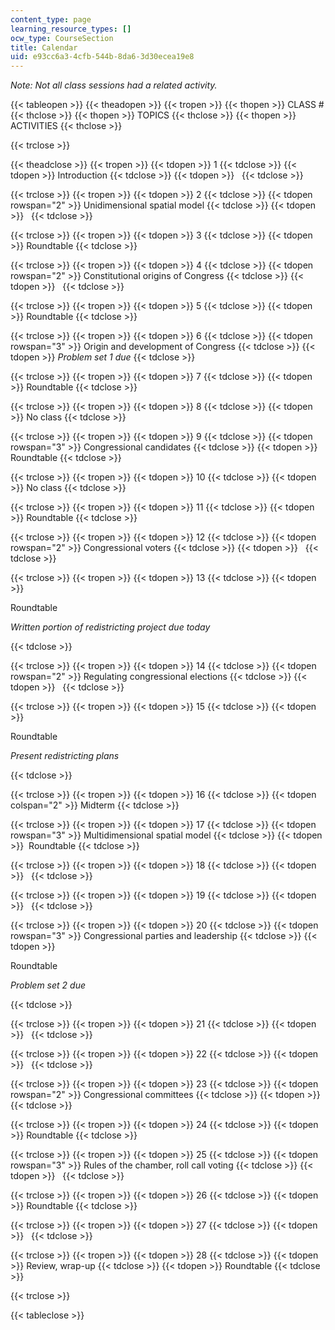 ```yaml
---
content_type: page
learning_resource_types: []
ocw_type: CourseSection
title: Calendar
uid: e93cc6a3-4cfb-544b-8da6-3d30ecea19e8
---
```


_Note: Not all class sessions had a related activity._

{{< tableopen >}}
{{< theadopen >}}
{{< tropen >}}
{{< thopen >}}
CLASS #
{{< thclose >}}
{{< thopen >}}
TOPICS
{{< thclose >}}
{{< thopen >}}
ACTIVITIES
{{< thclose >}}

{{< trclose >}}

{{< theadclose >}}
{{< tropen >}}
{{< tdopen >}}
1
{{< tdclose >}}
{{< tdopen >}}
Introduction
{{< tdclose >}}
{{< tdopen >}}
 
{{< tdclose >}}

{{< trclose >}}
{{< tropen >}}
{{< tdopen >}}
2
{{< tdclose >}}
{{< tdopen rowspan="2" >}}
Unidimensional spatial model
{{< tdclose >}}
{{< tdopen >}}
 
{{< tdclose >}}

{{< trclose >}}
{{< tropen >}}
{{< tdopen >}}
3
{{< tdclose >}}
{{< tdopen >}}
Roundtable
{{< tdclose >}}

{{< trclose >}}
{{< tropen >}}
{{< tdopen >}}
4
{{< tdclose >}}
{{< tdopen rowspan="2" >}}
Constitutional origins of Congress
{{< tdclose >}}
{{< tdopen >}}
 
{{< tdclose >}}

{{< trclose >}}
{{< tropen >}}
{{< tdopen >}}
5
{{< tdclose >}}
{{< tdopen >}}
Roundtable
{{< tdclose >}}

{{< trclose >}}
{{< tropen >}}
{{< tdopen >}}
6
{{< tdclose >}}
{{< tdopen rowspan="3" >}}
Origin and development of Congress
{{< tdclose >}}
{{< tdopen >}}
_Problem set 1 due_
{{< tdclose >}}

{{< trclose >}}
{{< tropen >}}
{{< tdopen >}}
7
{{< tdclose >}}
{{< tdopen >}}
Roundtable
{{< tdclose >}}

{{< trclose >}}
{{< tropen >}}
{{< tdopen >}}
8
{{< tdclose >}}
{{< tdopen >}}
No class
{{< tdclose >}}

{{< trclose >}}
{{< tropen >}}
{{< tdopen >}}
9
{{< tdclose >}}
{{< tdopen rowspan="3" >}}
Congressional candidates
{{< tdclose >}}
{{< tdopen >}}
Roundtable
{{< tdclose >}}

{{< trclose >}}
{{< tropen >}}
{{< tdopen >}}
10
{{< tdclose >}}
{{< tdopen >}}
No class
{{< tdclose >}}

{{< trclose >}}
{{< tropen >}}
{{< tdopen >}}
11
{{< tdclose >}}
{{< tdopen >}}
Roundtable
{{< tdclose >}}

{{< trclose >}}
{{< tropen >}}
{{< tdopen >}}
12
{{< tdclose >}}
{{< tdopen rowspan="2" >}}
Congressional voters
{{< tdclose >}}
{{< tdopen >}}
 
{{< tdclose >}}

{{< trclose >}}
{{< tropen >}}
{{< tdopen >}}
13
{{< tdclose >}}
{{< tdopen >}}


Roundtable

_Written portion of redistricting project due today_


{{< tdclose >}}

{{< trclose >}}
{{< tropen >}}
{{< tdopen >}}
14
{{< tdclose >}}
{{< tdopen rowspan="2" >}}
Regulating congressional elections
{{< tdclose >}}
{{< tdopen >}}
 
{{< tdclose >}}

{{< trclose >}}
{{< tropen >}}
{{< tdopen >}}
15
{{< tdclose >}}
{{< tdopen >}}


Roundtable

_Present redistricting plans_


{{< tdclose >}}

{{< trclose >}}
{{< tropen >}}
{{< tdopen >}}
16
{{< tdclose >}}
{{< tdopen colspan="2" >}}
Midterm
{{< tdclose >}}

{{< trclose >}}
{{< tropen >}}
{{< tdopen >}}
17
{{< tdclose >}}
{{< tdopen rowspan="3" >}}
Multidimensional spatial model
{{< tdclose >}}
{{< tdopen >}}
 Roundtable
{{< tdclose >}}

{{< trclose >}}
{{< tropen >}}
{{< tdopen >}}
18
{{< tdclose >}}
{{< tdopen >}}
 
{{< tdclose >}}

{{< trclose >}}
{{< tropen >}}
{{< tdopen >}}
19
{{< tdclose >}}
{{< tdopen >}}
 
{{< tdclose >}}

{{< trclose >}}
{{< tropen >}}
{{< tdopen >}}
20
{{< tdclose >}}
{{< tdopen rowspan="3" >}}
Congressional parties and leadership
{{< tdclose >}}
{{< tdopen >}}


Roundtable

_Problem set 2 due_


{{< tdclose >}}

{{< trclose >}}
{{< tropen >}}
{{< tdopen >}}
21
{{< tdclose >}}
{{< tdopen >}}
 
{{< tdclose >}}

{{< trclose >}}
{{< tropen >}}
{{< tdopen >}}
22
{{< tdclose >}}
{{< tdopen >}}
 
{{< tdclose >}}

{{< trclose >}}
{{< tropen >}}
{{< tdopen >}}
23
{{< tdclose >}}
{{< tdopen rowspan="2" >}}
Congressional committees
{{< tdclose >}}
{{< tdopen >}}
 
{{< tdclose >}}

{{< trclose >}}
{{< tropen >}}
{{< tdopen >}}
24
{{< tdclose >}}
{{< tdopen >}}
Roundtable
{{< tdclose >}}

{{< trclose >}}
{{< tropen >}}
{{< tdopen >}}
25
{{< tdclose >}}
{{< tdopen rowspan="3" >}}
Rules of the chamber, roll call voting
{{< tdclose >}}
{{< tdopen >}}
 
{{< tdclose >}}

{{< trclose >}}
{{< tropen >}}
{{< tdopen >}}
26
{{< tdclose >}}
{{< tdopen >}}
Roundtable
{{< tdclose >}}

{{< trclose >}}
{{< tropen >}}
{{< tdopen >}}
27
{{< tdclose >}}
{{< tdopen >}}
 
{{< tdclose >}}

{{< trclose >}}
{{< tropen >}}
{{< tdopen >}}
28
{{< tdclose >}}
{{< tdopen >}}
Review, wrap-up
{{< tdclose >}}
{{< tdopen >}}
Roundtable
{{< tdclose >}}

{{< trclose >}}

{{< tableclose >}}